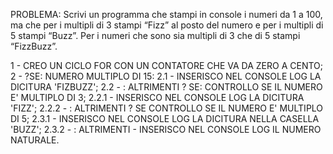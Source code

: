 PROBLEMA: Scrivi un programma che stampi in console i numeri da 1 a 100, ma che per i multipli di 3 stampi “Fizz” al posto del numero e per i multipli di 5 stampi “Buzz”. Per i numeri che sono sia multipli di 3 che di 5 stampi “FizzBuzz”.


1 - CREO UN CICLO FOR CON UN CONTATORE CHE VA DA ZERO A CENTO;
2 - ?SE: NUMERO MULTIPLO DI 15:
    2.1 - INSERISCO NEL CONSOLE LOG LA DICITURA 'FIZBUZZ';
    2.2 - : ALTRIMENTI ? SE: CONTROLLO SE IL NUMERO E' MULTIPLO DI 3;
        2.2.1 - INSERISCO NEL CONSOLE LOG LA DICITURA 'FIZZ';
        2.2.2 - : ALTRIMENTI ? SE CONTROLLO SE IL NUMERO E' MULTIPLO DI 5;
            2.3.1 - INSERISCO NEL CONSOLE LOG LA DICITURA NELLA CASELLA 'BUZZ';
            2.3.2 - : ALTRIMENTI - INSERISCO NEL CONSOLE LOG IL NUMERO NATURALE.